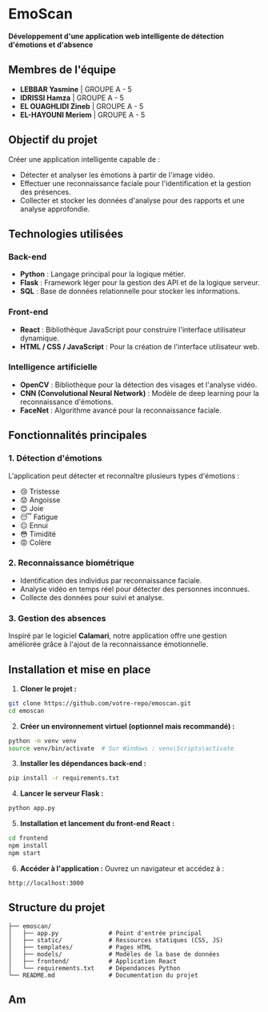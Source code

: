 # EmoScan

**Développement d'une application web intelligente de détection d'émotions et d'absence**

## Membres de l'équipe

- **LEBBAR Yasmine** | GROUPE A - 5  
- **IDRISSI Hamza** | GROUPE A - 5  
- **EL OUAGHLIDI Zineb** | GROUPE A - 5  
- **EL-HAYOUNI Meriem** | GROUPE A - 5  

## Objectif du projet
Créer une application intelligente capable de :
- Détecter et analyser les émotions à partir de l'image vidéo.
- Effectuer une reconnaissance faciale pour l'identification et la gestion des présences.
- Collecter et stocker les données d'analyse pour des rapports et une analyse approfondie.

## Technologies utilisées

### Back-end
- **Python** : Langage principal pour la logique métier.
- **Flask** : Framework léger pour la gestion des API et de la logique serveur.
- **SQL** : Base de données relationnelle pour stocker les informations.

### Front-end
- **React** : Bibliothèque JavaScript pour construire l'interface utilisateur dynamique.
- **HTML / CSS / JavaScript** : Pour la création de l'interface utilisateur web.

### Intelligence artificielle
- **OpenCV** : Bibliothèque pour la détection des visages et l'analyse vidéo.
- **CNN (Convolutional Neural Network)** : Modèle de deep learning pour la reconnaissance d'émotions.
- **FaceNet** : Algorithme avancé pour la reconnaissance faciale.

## Fonctionnalités principales

### 1. Détection d'émotions
L'application peut détecter et reconnaître plusieurs types d'émotions :
- 😢 Tristesse
- 😟 Angoisse
- 😊 Joie
- 😴 Fatigue
- 😐 Ennui
- 😳 Timidité
- 😡 Colère

### 2. Reconnaissance biométrique
- Identification des individus par reconnaissance faciale.
- Analyse vidéo en temps réel pour détecter des personnes inconnues.
- Collecte des données pour suivi et analyse.

### 3. Gestion des absences
Inspiré par le logiciel **Calamari**, notre application offre une gestion améliorée grâce à l'ajout de la reconnaissance émotionnelle.

## Installation et mise en place

1. **Cloner le projet :**
```bash
git clone https://github.com/votre-repo/emoscan.git
cd emoscan
```

2. **Créer un environnement virtuel (optionnel mais recommandé) :**
```bash
python -m venv venv
source venv/bin/activate  # Sur Windows : venv\Scripts\activate
```

3. **Installer les dépendances back-end :**
```bash
pip install -r requirements.txt
```

4. **Lancer le serveur Flask :**
```bash
python app.py
```

5. **Installation et lancement du front-end React :**
```bash
cd frontend
npm install
npm start
```

6. **Accéder à l'application :**
Ouvrez un navigateur et accédez à :
```
http://localhost:3000
```

## Structure du projet
```
├── emoscan/
│   ├── app.py              # Point d'entrée principal
│   ├── static/             # Ressources statiques (CSS, JS)
│   ├── templates/          # Pages HTML
│   ├── models/             # Modèles de la base de données
│   ├── frontend/           # Application React
│   └── requirements.txt    # Dépendances Python
└── README.md               # Documentation du projet
```

## Am
